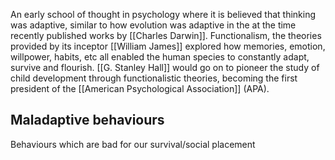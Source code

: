 An early school of thought in psychology where it is believed that thinking was adaptive, similar to how evolution was adaptive in the at the time recently published works by [[Charles Darwin]]. Functionalism, the theories provided by its inceptor [[William James]] explored how memories, emotion, willpower, habits, etc all enabled the human species to constantly adapt, survive and flourish. [[G. Stanley Hall]] would go on to pioneer the study of child development through functionalistic theories, becoming the first president of the [[American Psychological Association]] (APA).

## Maladaptive behaviours
Behaviours which are bad for our survival/social placement